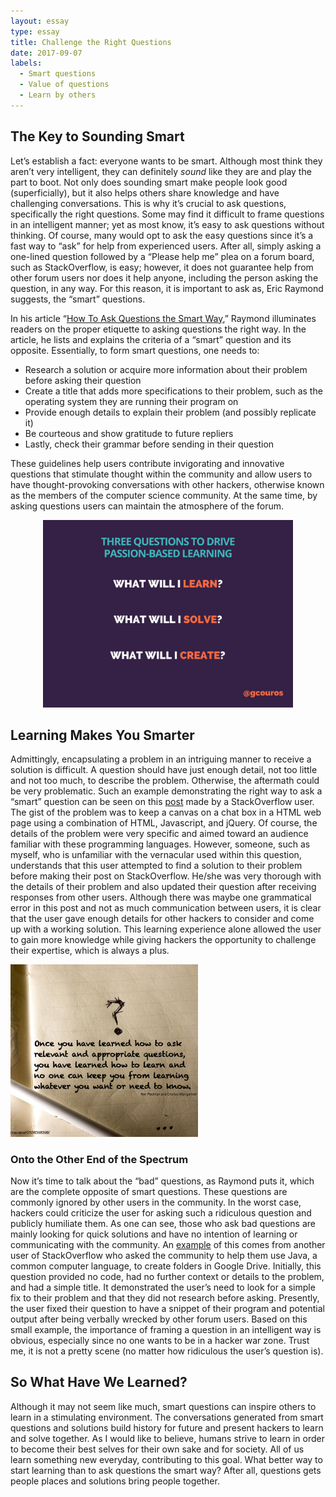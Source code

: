 ```yaml
---
layout: essay
type: essay
title: Challenge the Right Questions
date: 2017-09-07
labels:
  - Smart questions
  - Value of questions
  - Learn by others
---
```


## The Key to Sounding Smart

Let’s establish a fact: everyone wants to be smart. Although most think they aren’t very intelligent, they can definitely *sound* like they are and play the part to boot. Not only does sounding smart make people look good (superficially), but it also helps others share knowledge and have challenging conversations. This is why it’s crucial to ask questions, specifically the right questions. Some may find it difficult to frame questions in an intelligent manner; yet as most know, it’s easy to ask questions without thinking. Of course, many would opt to ask the easy questions since it’s a fast way to “ask” for help from experienced users. After all, simply asking a one-lined question followed by a “Please help me” plea on a forum board, such as StackOverflow, is easy; however, it does not guarantee help from other forum users nor does it help anyone, including the person asking the question, in any way. For this reason, it is important to ask as, Eric Raymond suggests, the “smart” questions.  

In his article “[How To Ask Questions the Smart Way](http://www.catb.org/esr/faqs/smart-questions.html),” Raymond illuminates readers on the proper etiquette to asking questions the right way. In the article, he lists and explains the criteria of a “smart” question and its opposite.
Essentially, to form smart questions, one needs to: 
* Research a solution or acquire more information about their problem before asking their question
* Create a title that adds more specifications to their problem, such as the operating system they are running their program on
* Provide enough details to explain their problem (and possibly replicate it)
* Be courteous and show gratitude to future repliers
* Lastly, check their grammar before sending in their question

These guidelines help users contribute invigorating and innovative questions that stimulate thought within the community and allow users to have thought-provoking conversations with other hackers, otherwise known as the members of the computer science community. At the same time, by asking questions 
users can maintain the atmosphere of the forum. 

<p align="center">
  <img class="ui rounded image" height="300" src="../images/learning.png">
</p>

## Learning Makes You Smarter

Admittingly, encapsulating a problem in an intriguing manner to receive a solution is difficult. A question should have just enough detail, not too little and not too much, to describe the 
problem. Otherwise, the aftermath could be very problematic. Such an example demonstrating the right way to ask a “smart” question can be seen on this [post](https://stackoverflow.com/questions/45936800/emscripten-canvas-jquery-toggle-focus) 
made by a StackOverflow user. The gist of the problem was to keep a canvas on a chat box in a HTML web page using a combination of HTML, Javascript, and jQuery. Of course, the details of the problem were very specific and aimed toward an audience familiar with these programming languages. However, 
someone, such as myself, who is unfamiliar with the vernacular used within this question, understands that this user attempted to find a solution to their problem before making their post on StackOverflow. He/she was very thorough with the details of their problem and also updated their question after receiving responses from other users. Although there was maybe one grammatical error in this post and not as much communication between users, it is clear that the user gave 
enough details for other hackers to consider and come up with a working solution. This learning experience alone allowed the user to gain more knowledge while giving hackers the opportunity to challenge their expertise, which is always a plus.  

<img class="ui left floated circular image" width="300" src="../images/learning2.png">

### Onto the Other End of the Spectrum

Now it’s time to talk about the “bad” questions, as Raymond puts it, which are the complete opposite of smart questions. These questions are commonly ignored by other users in the community. In the worst case, hackers could criticize the user for asking such a ridiculous question and publicly humiliate them. As one can see, those who ask bad questions are mainly looking for quick solutions and have no intention of learning or communicating with the community. An [example](https://stackoverflow.com/questions/46048395/how-we-can-create-the-folder-in-google-drive-by-using-java) 
of this comes from another user of StackOverflow who asked the community to help them use Java, a common computer language, to create folders in Google Drive. Initially, this question 
provided no code, had no further context or details to the problem, and had a simple title. It demonstrated the user’s need to look for a simple fix to their problem and that they did not research before asking. Presently, the user fixed their question to have a snippet of their program and potential output after being verbally wrecked by other forum users. Based on this small example, the importance of framing a question in an intelligent way is obvious, especially since no one wants to be in a hacker war zone. Trust me, it is not a pretty scene (no matter how ridiculous the user’s question is).  

## So What Have We Learned?

Although it may not seem like much, smart questions can inspire others to learn in a stimulating environment. The conversations generated from smart questions and solutions build history for 
future and present hackers to learn and solve together. As I would like to believe, humans strive to learn in order to become their best selves for their own sake and for society. All of us learn something new everyday, contributing to this goal. What better way to start learning than to ask questions the smart way? After all, questions gets people places and solutions bring people together. 

